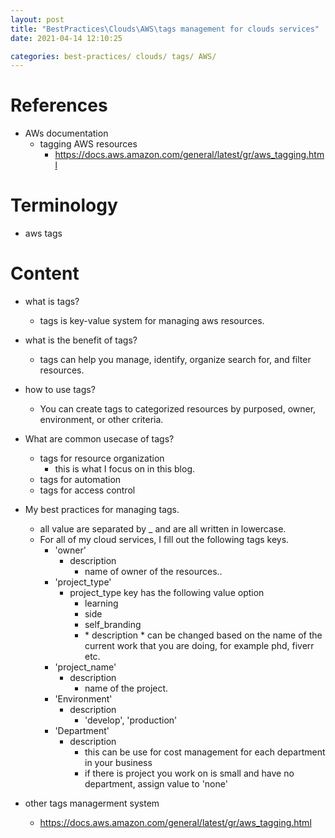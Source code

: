 ```yaml
---
layout: post
title: "BestPractices\Clouds\AWS\tags management for clouds services"
date: 2021-04-14 12:10:25

categories: best-practices/ clouds/ tags/ AWS/ 
---
```


# References
* AWs documentation
    * tagging AWS resources
        * https://docs.aws.amazon.com/general/latest/gr/aws_tagging.html

# Terminology
* aws tags

# Content
* what is tags?
    * tags is key-value system for managing aws resources.

* what is the benefit of tags?
    * tags can help you manage, identify, organize search for, and filter resources.

* how to use tags?
    * You can create tags to categorized resources by purposed, owner, environment, or other criteria.

* What are common usecase of tags?
    * tags for resource organization
        * this is what I focus on in this blog.
    * tags for automation
    * tags for access control

* My best practices for managing tags.
    * all value are separated by _ and are all written in lowercase.
    * For all of my cloud services, I fill out the following tags keys.
        * 'owner'
            * description
                * name of owner of the resources..
        * 'project_type' 
            * project_type key has the following value option
                * learning
                * side
                * self_branding
                * <work>
                    * description 
                        * <work> can be changed based on the name of the current work
                            that you are doing, for example phd, fiverr etc.
        * 'project_name' 
            * description 
                * name of the project. 
        * 'Environment'
            * description
                * 'develop', 'production'
        * 'Department'
            * description 
                * this can be use for cost management for each department in your business
                * if there is project you work on is small and have no department, assign value to 'none'

* other tags managerment system 
    * https://docs.aws.amazon.com/general/latest/gr/aws_tagging.html
